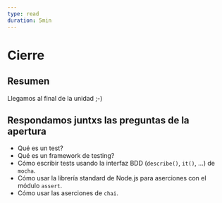 ```yaml
---
type: read
duration: 5min
---
```


# Cierre

## Resumen

Llegamos al final de la unidad ;-)

## Respondamos juntxs las preguntas de la apertura

* Qué es un test?
* Qué es un framework de testing?
* Cómo escribir tests usando la interfaz BDD (`describe()`, `it()`, ...) de
  `mocha`.
* Cómo usar la librería standard de Node.js para aserciones con el módulo
  `assert`.
* Cómo usar las aserciones de `chai`.
